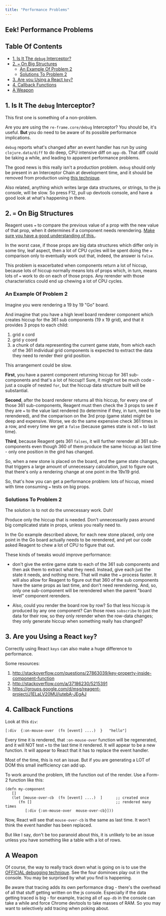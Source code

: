```yaml
---
title: "Performance Problems"
---
```


## Eek! Performance Problems

<!-- START doctoc generated TOC please keep comment here to allow auto update -->
<!-- DON'T EDIT THIS SECTION, INSTEAD RE-RUN doctoc TO UPDATE -->
## Table Of Contents

- [1. Is It The `debug` Interceptor?](#1-is-it-the-debug-interceptor)
- [2. `=` On Big Structures](#2--on-big-structures)
  - [An Example Of Problem 2](#an-example-of-problem-2)
  - [Solutions To Problem 2](#solutions-to-problem-2)
- [3. Are you Using a React `key`?](#3-are-you-using-a-react-key)
- [4. Callback Functions](#4-callback-functions)
- [A Weapon](#a-weapon)

<!-- END doctoc generated TOC please keep comment here to allow auto update -->

## 1. Is It The `debug` Interceptor?

This first one is something of a non-problem.

Are you are using the `re-frame.core/debug` Interceptor?
You should be, it's useful. __But__ you do need to be aware of its possible performance implications.  

`debug` reports what's changed after an event handler has run by using
`clojure.data/diff` to do deep, CPU intensive diff on `app-db`.
That diff could be taking a while, and leading to apparent performance problems.

The good news is this really isn't a production problem.  `debug` should only be
present in an Interceptor Chain at development time, and it should be removed
from production using [this technique](https://github.com/Day8/re-frame/blob/be6f49f21e245dea1cd0a857b70dd720bfbe18fd/examples/todomvc/src/todomvc/handlers.cljs#L33).

Also related, anything which writes large data structures, or strings, to the
js console, will be slow. So press F12, pull up devtools console, and have a
good look at what's happening in there.

## 2. `=` On Big Structures

Reagent uses `=` to compare the previous value of a prop with the
new value of that prop, when it determines if a component needs
rerendering. [Make sure you have a good understanding of this.](https://github.com/Day8/re-frame/wiki/When-do-components-update%3F).

In the worst case, if those props are big data structures which differ only in some
tiny, leaf aspect, then a lot of CPU cycles will be spent doing
the `=` comparison only to eventually work out that, indeed, the
answer is `false`.

This problem is exacerbated when components return a lot of hiccup, because
lots of hiccup normally means lots of props which, in turn, means lots of `=`
work to do on each of those props. Any rerender with those characteristics
could end up chewing a lot of CPU cycles.

### An Example Of Problem 2

Imagine you were rendering a 19 by 19 "Go" board.

And imagine that you have a high level board renderer component
which creates hiccup for the 361 sub components (19 x 19 grid),
and that it provides 3 props  to each child:

1. grid x cord
2. grid y coord
3. a chunk of data representing the current game state, from which each
   of the 361 individual grid components is expected to extract the data
   they need to render their grid position.

This arrangement could be slow.

**First**, you have a parent component returning hiccup for 361 sub-components
and that's a lot of hiccup!! Sure, it might not be much code - just a couple
of nested `for`, but the hiccup data structure built will be substantial.

**Second**, after the board renderer returns all this hiccup, for every
one of those 361 sub-components, Reagent must then check the 3 props to
see if they are `=` to the value last rendered (to determine if they, in turn,
need to be rerendered), and the comparison on the 3rd prop (game state)
might be deep and expensive. Worse, we do the same expensive check 361
times in a row, and every time we get a `false` (because games state
is not `=` to last time).

**Third**, because Reagent gets 361 `falses`, it will further rerender
all 361 sub-components even though 360 of them produce the same
hiccup as last time - only one position in the gird has changed.

So, when a new stone is placed on the board, and the game state changes,
that triggers a large amount of unnecessary calculation, just to figure
out that there's only a rendering change at one point in the 19x19 grid.

So, that's how you can get a performance problem:  lots of hiccup,
mixed with time consuming `=` tests on big props.

### Solutions To Problem 2

The solution is to not do the unnecessary work.  Duh!  

Produce only the hiccup that is needed.  Don't unnecessarily
pass around big complicated state in props, unless you really need to.

In the Go example described above, for each new stone placed, only
one point in the Go board actually needs to be rerendered, and
yet our code asked Reagent to chew a lot of CPU to figure that out.

These kinds of tweaks would improve performance:

- don't give the entire game state to each of the 361 sub components
and then ask them to extract what they need.  Instead, give each
just the state it needs, and nothing more. That will make the `=`
process faster. It will also allow for Reagent to figure out that
360 of the sub components have the same props as last time, and
don't need rerendering. And, so, only one sub-component will be
rerendered when the parent "board level" component rerenders.

- Also, could you render the board row by row? So that less hiccup
is produced by any one component?  Can those rows `subscribe`
to just the data for their row, so they only rerender when the
row-data changes; they only generate hiccup when something really has changed?

## 3. Are you Using a React `key`?

Correctly using React `keys` can also make a huge difference to performance.

Some resources:

1. http://stackoverflow.com/questions/27863039/key-property-inside-component-function
2. http://stackoverflow.com/a/37186230/5215391
3. https://groups.google.com/d/msg/reagent-project/J1ELaLV20MU/iutebA-JEgAJ


## 4. Callback Functions

Look at this `div`:
```
[:div  {:on-mouse-over  (fn [event] ....)  }   "hello"]
```

Every time it is rendered, that `:on-mouse-over` function will be regenerated,
and it will NOT test `=` to the last time it rendered.  It will appear to be a new function.
It will appear to React that it has to replace the event handler.

Most of the time, this is not an issue.  But if you are generating a LOT of DOM
this small inefficiency can add up.  

To work around the problem, lift the function out of the render.  Use a Form-2 function like this:
```
(defn my-component
   []
   (let [mouse-over-cb  (fn [event] ....)  ]      ;; created once
      (fn []                                      ;; rendered many times
         [:div {:on-mouse-over  mouse-over-cb}]))
```

Now, React will see that `mouse-over-cb` is the same as last time. It won't think
the event handler has been replaced.

But like I say, don't be too paranoid about this, it is unlikely
to be an issue unless you have something like a table with a
lot of rows.


## A Weapon

Of course, the way to really track down what is going on is to
use the [OFFICIAL debugging technique](https://github.com/Day8/re-frame/wiki/Debugging).
See the four dominoes play out in the console. You may be surprised
by what you find is happening.

Be aware that tracing adds its own performance drag - there's the
overhead of all that stuff getting written on the js console.
Especially if the data getting traced is big - for example,
tracing all of `app-db` in the console can take a while and force
Chrome devtools to take masses of RAM.  So you may want to selectively
add tracing when poking about.
